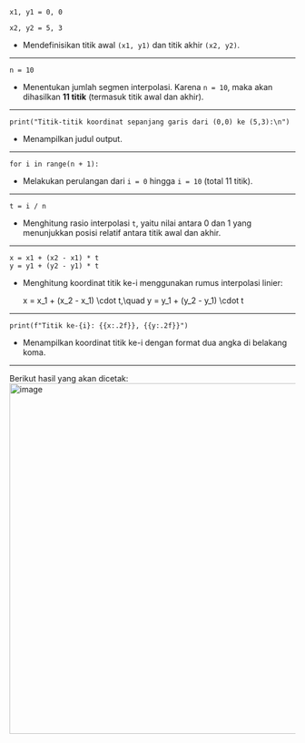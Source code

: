 
    x1, y1 = 0, 0

    x2, y2 = 5, 3

- Mendefinisikan titik awal `(x1, y1)` dan titik akhir `(x2, y2)`.
-----------------------------------------------------------------------------------------

    n = 10

- Menentukan jumlah segmen interpolasi. Karena `n = 10`, maka akan dihasilkan
  **11 titik** (termasuk titik awal dan akhir).
-----------------------------------------------------------------------------------------

    print("Titik-titik koordinat sepanjang garis dari (0,0) ke (5,3):\n")

- Menampilkan judul output.
-----------------------------------------------------------------------------------------

    for i in range(n + 1):

- Melakukan perulangan dari `i = 0` hingga `i = 10` (total 11 titik).
-----------------------------------------------------------------------------------------

    t = i / n

- Menghitung rasio interpolasi `t`, yaitu nilai antara 0 dan 1 yang menunjukkan posisi 
  relatif antara titik awal dan akhir.
-----------------------------------------------------------------------------------------

    x = x1 + (x2 - x1) * t
    y = y1 + (y2 - y1) * t

- Menghitung koordinat titik ke-i menggunakan rumus interpolasi linier:
  
  x = x_1 + (x_2 - x_1) \cdot t,\quad y = y_1 + (y_2 - y_1) \cdot t
-----------------------------------------------------------------------------------------

    print(f"Titik ke-{i}: {{x:.2f}}, {{y:.2f}}")

- Menampilkan koordinat titik ke-i dengan format dua angka di belakang koma.
-----------------------------------------------------------------------------------------

Berikut hasil yang akan dicetak:
<img width="1060" height="616" alt="image" src="https://github.com/user-attachments/assets/cb190416-e7d4-4876-be70-5f6e852a8306" />





